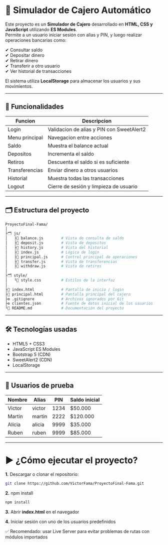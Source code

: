 # 🏧 Simulador de Cajero Automático

Este proyecto es un **Simulador de Cajero** desarrollado en **HTML, CSS y JavaScript** utilizando **ES Modules**.  
Permite a un usuario iniciar sesión con alias y PIN, y luego realizar operaciones bancarias como:

✔ Consultar saldo  
✔ Depositar dinero  
✔ Retirar dinero  
✔ Transferir a otro usuario  
✔ Ver historial de transacciones  

El sistema utiliza **LocalStorage** para almacenar los usuarios y sus movimientos.

---

## 🚀 Funcionalidades

| Funcion | Descripcion |
|--------|-------------|
| Login | Validacion de alias y PIN con SweetAlert2 |
| Menu principal | Navegacion entre acciones |
| Saldo | Muestra el balance actual |
| Depositos | Incrementa el saldo |
| Retiros | Descuenta el saldo si es suficiente |
| Transferencias | Enviar dinero a otros usuarios |
| Historial | Muestra todas las transacciones |
| Logout | Cierre de sesión y limpieza de usuario |

---

## 🗂️ Estructura del proyecto
```bash
ProyectoFinal-Fama/
│
├🗂️ js/
│   ├📜 balance.js        # Vista de consulta de saldo
│   ├📜 deposit.js        # Vista de depositos
│   ├📜 history.js        # Vista del historial
│   ├📜 index.js          # Lógica de login
│   ├📜 principal.js      # Control principal de operaciones
│   ├📜 transfer.js       # Vista de transferencias
│   ├📜 withdraw.js       # Vista de retiros
│
├🗂️ style/
│   └🎨 style.css         # Estilos de la interfaz
│
├📄 index.html            # Pantalla de inicio / login
├📄 principal.html        # Pantalla principal del cajero
├⚙️ .gitignore            # Archivos ignorados por Git
├⚙️ clientes.json         # Fuente de datos inicial de los usuarios
└📝 README.md             # Documentación del proyecto

```

---

## 🛠️ Tecnologías usadas

- HTML5 + CSS3
- JavaScript ES Modules
- Bootstrap 5 (CDN)
- SweetAlert2 (CDN)
- LocalStorage

---

## 🔐 Usuarios de prueba

| Nombre | Alias | PIN | Saldo inicial |
|--------|------|-----|--------------|
| Victor | victor | 1234 | $50.000 |
| Martin | martin | 2222 | $120.000 |
| Alicia | alicia | 9999 | $35.000 |
| Ruben | ruben | 9999 | $85.000 |

---

# ▶️ ¿Cómo ejecutar el proyecto?

**1.** Descargar o clonar el repositorio:
```bash
git clone https://github.com/VictorFama/ProyectoFinal-Fama.git
```

**2.** npm install
```bash
npm install
```

**3.** Abrir **index.html** en el navegador

**4.** Iniciar sesión con uno de los usuarios predefinidos

✅ Recomendado: usar Live Server para evitar problemas de rutas con módulos importados